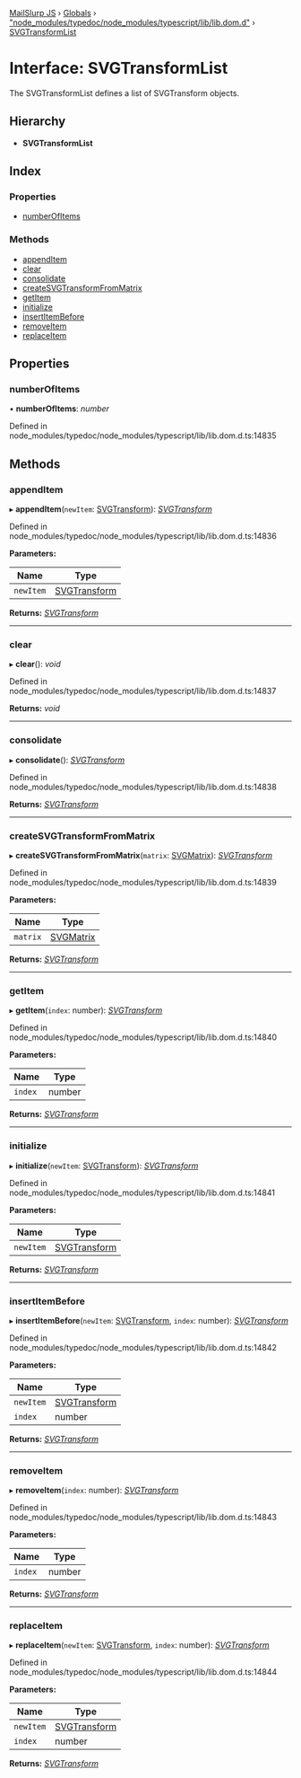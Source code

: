 [MailSlurp JS](../README.md) › [Globals](../globals.md) › ["node_modules/typedoc/node_modules/typescript/lib/lib.dom.d"](../modules/_node_modules_typedoc_node_modules_typescript_lib_lib_dom_d_.md) › [SVGTransformList](_node_modules_typedoc_node_modules_typescript_lib_lib_dom_d_.svgtransformlist.md)

# Interface: SVGTransformList

The SVGTransformList defines a list of SVGTransform objects.

## Hierarchy

* **SVGTransformList**

## Index

### Properties

* [numberOfItems](_node_modules_typedoc_node_modules_typescript_lib_lib_dom_d_.svgtransformlist.md#numberofitems)

### Methods

* [appendItem](_node_modules_typedoc_node_modules_typescript_lib_lib_dom_d_.svgtransformlist.md#appenditem)
* [clear](_node_modules_typedoc_node_modules_typescript_lib_lib_dom_d_.svgtransformlist.md#clear)
* [consolidate](_node_modules_typedoc_node_modules_typescript_lib_lib_dom_d_.svgtransformlist.md#consolidate)
* [createSVGTransformFromMatrix](_node_modules_typedoc_node_modules_typescript_lib_lib_dom_d_.svgtransformlist.md#createsvgtransformfrommatrix)
* [getItem](_node_modules_typedoc_node_modules_typescript_lib_lib_dom_d_.svgtransformlist.md#getitem)
* [initialize](_node_modules_typedoc_node_modules_typescript_lib_lib_dom_d_.svgtransformlist.md#initialize)
* [insertItemBefore](_node_modules_typedoc_node_modules_typescript_lib_lib_dom_d_.svgtransformlist.md#insertitembefore)
* [removeItem](_node_modules_typedoc_node_modules_typescript_lib_lib_dom_d_.svgtransformlist.md#removeitem)
* [replaceItem](_node_modules_typedoc_node_modules_typescript_lib_lib_dom_d_.svgtransformlist.md#replaceitem)

## Properties

###  numberOfItems

• **numberOfItems**: *number*

Defined in node_modules/typedoc/node_modules/typescript/lib/lib.dom.d.ts:14835

## Methods

###  appendItem

▸ **appendItem**(`newItem`: [SVGTransform](_node_modules_typedoc_node_modules_typescript_lib_lib_dom_d_.svgtransform.md)): *[SVGTransform](_node_modules_typedoc_node_modules_typescript_lib_lib_dom_d_.svgtransform.md)*

Defined in node_modules/typedoc/node_modules/typescript/lib/lib.dom.d.ts:14836

**Parameters:**

Name | Type |
------ | ------ |
`newItem` | [SVGTransform](_node_modules_typedoc_node_modules_typescript_lib_lib_dom_d_.svgtransform.md) |

**Returns:** *[SVGTransform](_node_modules_typedoc_node_modules_typescript_lib_lib_dom_d_.svgtransform.md)*

___

###  clear

▸ **clear**(): *void*

Defined in node_modules/typedoc/node_modules/typescript/lib/lib.dom.d.ts:14837

**Returns:** *void*

___

###  consolidate

▸ **consolidate**(): *[SVGTransform](_node_modules_typedoc_node_modules_typescript_lib_lib_dom_d_.svgtransform.md)*

Defined in node_modules/typedoc/node_modules/typescript/lib/lib.dom.d.ts:14838

**Returns:** *[SVGTransform](_node_modules_typedoc_node_modules_typescript_lib_lib_dom_d_.svgtransform.md)*

___

###  createSVGTransformFromMatrix

▸ **createSVGTransformFromMatrix**(`matrix`: [SVGMatrix](../modules/_node_modules_typedoc_node_modules_typescript_lib_lib_dom_d_.md#svgmatrix)): *[SVGTransform](_node_modules_typedoc_node_modules_typescript_lib_lib_dom_d_.svgtransform.md)*

Defined in node_modules/typedoc/node_modules/typescript/lib/lib.dom.d.ts:14839

**Parameters:**

Name | Type |
------ | ------ |
`matrix` | [SVGMatrix](../modules/_node_modules_typedoc_node_modules_typescript_lib_lib_dom_d_.md#svgmatrix) |

**Returns:** *[SVGTransform](_node_modules_typedoc_node_modules_typescript_lib_lib_dom_d_.svgtransform.md)*

___

###  getItem

▸ **getItem**(`index`: number): *[SVGTransform](_node_modules_typedoc_node_modules_typescript_lib_lib_dom_d_.svgtransform.md)*

Defined in node_modules/typedoc/node_modules/typescript/lib/lib.dom.d.ts:14840

**Parameters:**

Name | Type |
------ | ------ |
`index` | number |

**Returns:** *[SVGTransform](_node_modules_typedoc_node_modules_typescript_lib_lib_dom_d_.svgtransform.md)*

___

###  initialize

▸ **initialize**(`newItem`: [SVGTransform](_node_modules_typedoc_node_modules_typescript_lib_lib_dom_d_.svgtransform.md)): *[SVGTransform](_node_modules_typedoc_node_modules_typescript_lib_lib_dom_d_.svgtransform.md)*

Defined in node_modules/typedoc/node_modules/typescript/lib/lib.dom.d.ts:14841

**Parameters:**

Name | Type |
------ | ------ |
`newItem` | [SVGTransform](_node_modules_typedoc_node_modules_typescript_lib_lib_dom_d_.svgtransform.md) |

**Returns:** *[SVGTransform](_node_modules_typedoc_node_modules_typescript_lib_lib_dom_d_.svgtransform.md)*

___

###  insertItemBefore

▸ **insertItemBefore**(`newItem`: [SVGTransform](_node_modules_typedoc_node_modules_typescript_lib_lib_dom_d_.svgtransform.md), `index`: number): *[SVGTransform](_node_modules_typedoc_node_modules_typescript_lib_lib_dom_d_.svgtransform.md)*

Defined in node_modules/typedoc/node_modules/typescript/lib/lib.dom.d.ts:14842

**Parameters:**

Name | Type |
------ | ------ |
`newItem` | [SVGTransform](_node_modules_typedoc_node_modules_typescript_lib_lib_dom_d_.svgtransform.md) |
`index` | number |

**Returns:** *[SVGTransform](_node_modules_typedoc_node_modules_typescript_lib_lib_dom_d_.svgtransform.md)*

___

###  removeItem

▸ **removeItem**(`index`: number): *[SVGTransform](_node_modules_typedoc_node_modules_typescript_lib_lib_dom_d_.svgtransform.md)*

Defined in node_modules/typedoc/node_modules/typescript/lib/lib.dom.d.ts:14843

**Parameters:**

Name | Type |
------ | ------ |
`index` | number |

**Returns:** *[SVGTransform](_node_modules_typedoc_node_modules_typescript_lib_lib_dom_d_.svgtransform.md)*

___

###  replaceItem

▸ **replaceItem**(`newItem`: [SVGTransform](_node_modules_typedoc_node_modules_typescript_lib_lib_dom_d_.svgtransform.md), `index`: number): *[SVGTransform](_node_modules_typedoc_node_modules_typescript_lib_lib_dom_d_.svgtransform.md)*

Defined in node_modules/typedoc/node_modules/typescript/lib/lib.dom.d.ts:14844

**Parameters:**

Name | Type |
------ | ------ |
`newItem` | [SVGTransform](_node_modules_typedoc_node_modules_typescript_lib_lib_dom_d_.svgtransform.md) |
`index` | number |

**Returns:** *[SVGTransform](_node_modules_typedoc_node_modules_typescript_lib_lib_dom_d_.svgtransform.md)*
